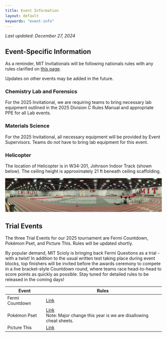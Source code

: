 ```yaml
---
title: Event Information
layout: default
keywords: "event-info"
---
```

_Last updated: December 27, 2024_

## Event-Specific Information

As a reminder, MIT Invitationals will be following nationals rules with any rules clarified on [this page](https://www.soinc.org/events/rules-clarifications).

Updates on other events may be added in the future.

### Chemistry Lab and Forensics

For the 2025 Invitational, we are requiring teams to bring necessary lab equipment outlined in the 2025 Division C Rules Manual and appropriate PPE for all Lab events.

### Materials Science

For the 2025 Invitational, all necessary equipment will be provided by Event Supervisors. Teams do not have to bring lab equipment for this event.

### Helicopter

The location of Helicopter is in W34-201, Johnson Indoor Track (shown below). The ceiling height is approximately 21 ft beneath ceiling scaffolding.

![Panoramic image of Johnson Track](assets\images\johnson_track_pano.png)

## Trial Events

The three Trial Events for our 2025 tournament are Fermi Countdown, Pokémon Pset, and Picture This. Rules will be updated shortly.

By popular demand, MIT Scioly is bringing back Fermi Questions as a trial - with a twist! In addition to the usual written test taking place during event blocks, top finishers will be invited before the awards ceremony to compete in a live bracket-style Countdown round, where teams race head-to-head to score points as quickly as possible. Stay tuned for detailed rules to be released in the coming days!

| Event           | Rules                                                                                                                                                         |
| --------------- | ------------------------------------------------------------------------------------------------------------------------------------------------------------- |
| Fermi Countdown | [Link](https://drive.google.com/file/d/1sUuSIl_eE2HbjcWVEponJ4TLDQMdTppQ/view)                                                                                |
| Pokémon Pset   | [Link](https://drive.google.com/file/d/117AIl28toFFcWWeYRC3T-OUo6WO3y6H7/view?usp=sharing)<br />Note: Major change this year is we are disallowing cheat sheets. |
| Picture This    | [Link](https://drive.google.com/file/d/1Q2nKKKXlnB3gKfZrr-8GhFqJEdwhvshJ/view)|
